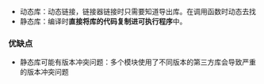 - 动态库：动态链接，链接器链接时只需要知道导出库。在调用函数时动态去找
- 静态库：编译时**直接将库的代码复制进可执行程序**中。

### 优缺点
- 静态库可能有版本冲突问题：多个模块使用了不同版本的第三方库会导致严重的版本冲突问题
